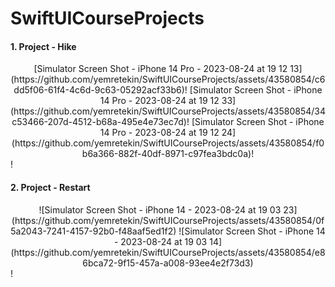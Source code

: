 # SwiftUICourseProjects

#### 1. Project - Hike

<div align="center">
[Simulator Screen Shot - iPhone 14 Pro - 2023-08-24 at 19 12 13](https://github.com/yemretekin/SwiftUICourseProjects/assets/43580854/c6dd5f06-61f4-4c6d-9c63-05292acf33b6)!
[Simulator Screen Shot - iPhone 14 Pro - 2023-08-24 at 19 12 33](https://github.com/yemretekin/SwiftUICourseProjects/assets/43580854/34c53466-207d-4512-b68a-495e4e73ec7d)!
[Simulator Screen Shot - iPhone 14 Pro - 2023-08-24 at 19 12 24](https://github.com/yemretekin/SwiftUICourseProjects/assets/43580854/f0b6a366-882f-40df-8971-c97fea3bdc0a)!
</div>!

#### 2. Project - Restart

<div align="center">
![Simulator Screen Shot - iPhone 14 - 2023-08-24 at 19 03 23](https://github.com/yemretekin/SwiftUICourseProjects/assets/43580854/0f5a2043-7241-4157-92b0-f48aaf5ed1f2)
![Simulator Screen Shot - iPhone 14 - 2023-08-24 at 19 03 14](https://github.com/yemretekin/SwiftUICourseProjects/assets/43580854/e86bca72-9f15-457a-a008-93ee4e2f73d3)
</div>!



